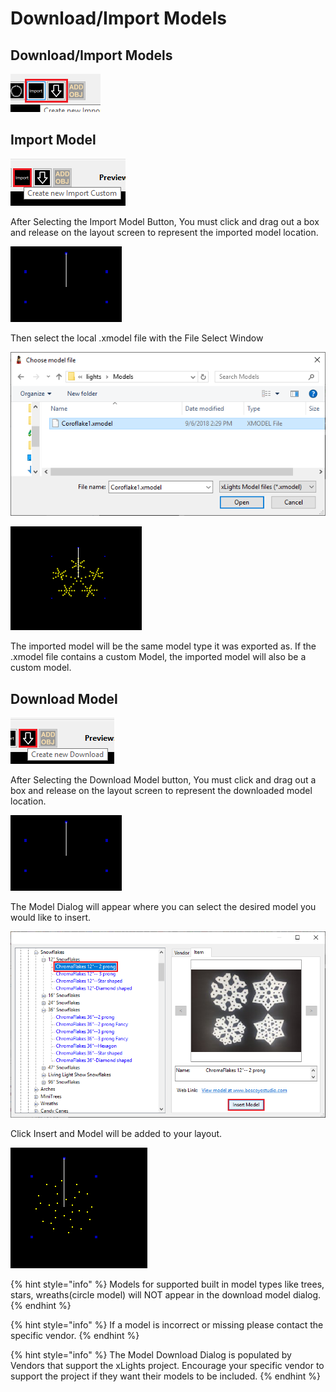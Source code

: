 # Download/Import Models

## Download/Import Models

![](<../../.gitbook/assets/image (873).png>)

## Import Model

![Import Model Button](<../../.gitbook/assets/image (738).png>)

After Selecting the Import Model Button, You must click and drag out a box and release on the layout screen to represent the imported model location.

![Empty Model Box](<../../.gitbook/assets/image (316).png>)

Then select the local .xmodel file with the File Select Window

![File Select Window](<../../.gitbook/assets/image (781).png>)

![Imported Model ](<../../.gitbook/assets/image (274).png>)

The imported model will be the same model type it was exported as. If the .xmodel file contains a custom Model, the imported model will also be a custom model.

## Download Model

![Download Model Button](<../../.gitbook/assets/image (222).png>)

After Selecting the Download Model button, You must click and drag out a box and release on the layout screen to represent the downloaded model location.

![Empty Model Box](<../../.gitbook/assets/image (316).png>)

The Model Dialog will appear where you can select the desired model you would like to insert.

![Download Model Dialog](<../../.gitbook/assets/image (920).png>)

Click Insert and Model will be added to your layout.

![ChromaFlake Model](<../../.gitbook/assets/image (888).png>)

{% hint style="info" %}
Models for supported built in model types like trees, stars, wreaths(circle model) will NOT appear in the download model dialog.
{% endhint %}

{% hint style="info" %}
If a model is incorrect or missing please contact the specific vendor.
{% endhint %}

{% hint style="info" %}
The Model Download Dialog is populated by Vendors that support the xLights project. Encourage your specific vendor to support the project if they want their models to be included.
{% endhint %}
